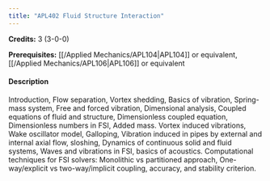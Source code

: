 ```yaml
---
title: "APL402 Fluid Structure Interaction"
---
```

**Credits:** 3 (3-0-0)

**Prerequisites:** [[/Applied Mechanics/APL104|APL104]] or equivalent, [[/Applied Mechanics/APL106|APL106]] or equivalent

#### Description
Introduction, Flow separation, Vortex shedding, Basics of vibration, Spring-mass system, Free and forced vibration, Dimensional analysis, Coupled equations of fluid and structure, Dimensionless coupled equation, Dimensionless numbers in FSI, Added mass. Vortex induced vibrations, Wake oscillator model, Galloping, Vibration induced in pipes by external and internal axial flow, sloshing, Dynamics of continuous solid and fluid systems, Waves and vibrations in FSI, basics of acoustics. Computational techniques for FSI solvers: Monolithic vs partitioned approach, One-way/explicit vs two-way/implicit coupling, accuracy, and stability criterion.